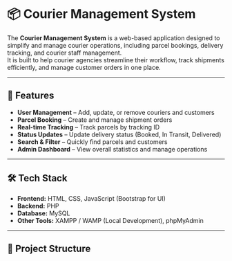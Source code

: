 # 📦 Courier Management System

The **Courier Management System** is a web-based application designed to simplify and manage courier operations, including parcel bookings, delivery tracking, and courier staff management.  
It is built to help courier agencies streamline their workflow, track shipments efficiently, and manage customer orders in one place.

---

## 🚀 Features

- **User Management** – Add, update, or remove couriers and customers  
- **Parcel Booking** – Create and manage shipment orders  
- **Real-time Tracking** – Track parcels by tracking ID  
- **Status Updates** – Update delivery status (Booked, In Transit, Delivered)  
- **Search & Filter** – Quickly find parcels and customers  
- **Admin Dashboard** – View overall statistics and manage operations  

---

## 🛠️ Tech Stack

- **Frontend:** HTML, CSS, JavaScript (Bootstrap for UI)  
- **Backend:** PHP  
- **Database:** MySQL  
- **Other Tools:** XAMPP / WAMP (Local Development), phpMyAdmin  

---

## 📂 Project Structure

